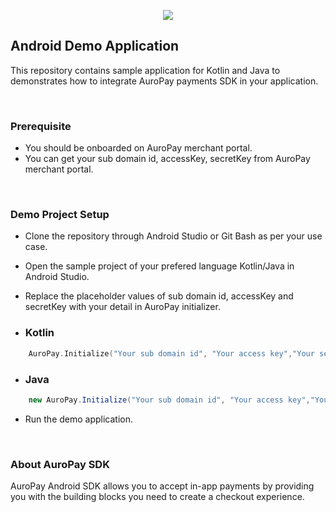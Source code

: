 
<p align="center">
  <img src="https://v1-994035768921-hpg-artifactstore.s3.amazonaws.com/merchantsettings/default_invoice_logo.png">
</p>

## Android Demo Application

This repository contains sample application for Kotlin and Java to demonstrates how to integrate AuroPay payments SDK in your application.

<br/>

### Prerequisite
- You should be onboarded on AuroPay merchant portal.
- You can get your sub domain id, accessKey, secretKey from AuroPay merchant portal.

<br/>

### Demo Project Setup
- Clone the repository through Android Studio or Git Bash as per your use case.

- Open the sample project of your prefered language Kotlin/Java in Android Studio.

- Replace the placeholder values  of sub domain id, accessKey and secretKey with your detail in AuroPay initializer.

- ### Kotlin
```kotlin
    AuroPay.Initialize("Your sub domain id", "Your access key","Your secret key")
```
- ### Java
```java 
    new AuroPay.Initialize("Your sub domain id", "Your access key","Your secret key")
```

- Run the demo application.

<br/>

### About AuroPay SDK
AuroPay Android SDK allows you to accept in-app payments by providing you with the building blocks you need to create a checkout experience.
